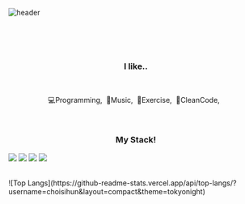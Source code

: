
![header](https://capsule-render.vercel.app/api?text=choisihun&fontColor=000000&color=FFDA16&type=waving)

<br>

<!--<h3 align="center"><b>This is me!</b></h3>-->

<br>

<br>


<h3 align="center"><b>I like..</b></h3>
<br>
<p align="center">💻Programming,&nbsp;&nbsp;🎵Music,&nbsp;&nbsp;💪Exercise,&nbsp;&nbsp;🧹CleanCode,&nbsp;&nbsp;</p>

<br>

<h3 align="center"><b>My Stack!</b></h3>

<a href="https://developer.apple.com/swift/resources/" target="_blank"><img src="https://img.shields.io/badge/Swift-ffffff?style=&logo=swift&logoColor=F05138"/></a>
<a><img src="https://img.shields.io/badge/C++-ffffff?style=&logo=cplusplus&logoColor=A8B9CC"/></a>
<a><img src="https://img.shields.io/badge/html5-ffffff?style=&logo=html5&logoColor=E34F26"/></a>
<a><img src="https://img.shields.io/badge/css3-ffffff?style=&logo=css3&logoColor=1572B6"/></a>

<br>
![Top Langs](https://github-readme-stats.vercel.app/api/top-langs/?username=choisihun&layout=compact&theme=tokyonight)

